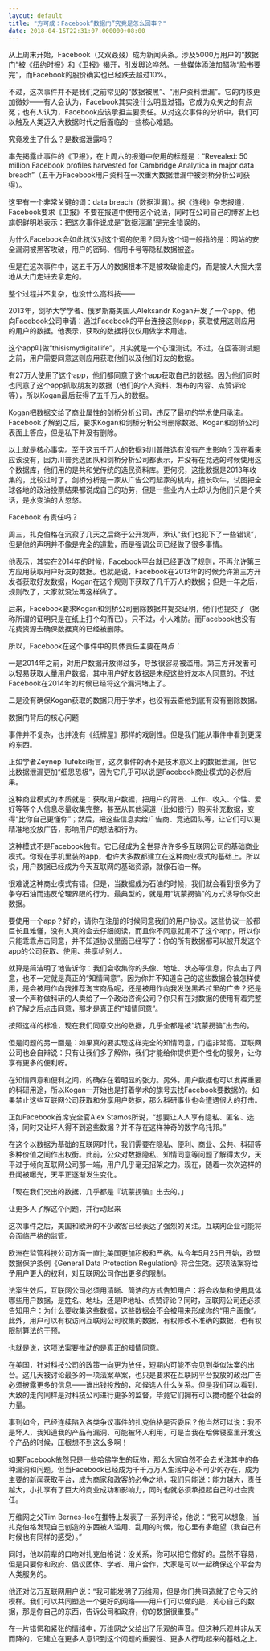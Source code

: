 ```yaml
---
layout: default
title: "方可成：Facebook“数据门”究竟是怎么回事？"
date: 2018-04-15T22:31:07.000000+08:00
---
```


从上周末开始，Facebook（又双叒叕）成为新闻头条。涉及5000万用户的“数据门”被《纽约时报》和《卫报》揭开，引发舆论哗然。一些媒体添油加醋称“脸书要完”，而Facebook的股价确实也已经跌去超过10%。

不过，这次事件并不是我们之前常见的“数据被黑”、“用户资料泄漏”。它的内核更加微妙——有人会认为，Facebook其实没什么明显过错，它成为众矢之的有点冤；也有人认为，Facebook应该承担主要责任。从对这次事件的分析中，我们可以触及人类迈入大数据时代之后面临的一些核心难题。

究竟发生了什么？是数据泄露吗？

率先揭露此事件的《卫报》，在上周六的报道中使用的标题是：“Revealed: 50 million Facebook profiles harvested for Cambridge Analytica in major data breach”（五千万Facebook用户资料在一次重大数据泄漏中被剑桥分析公司获得）。

这里有一个非常关键的词：data breach（数据泄漏）。据《连线》杂志报道，Facebook要求《卫报》不要在报道中使用这个说法，同时在公司自己的博客上也旗帜鲜明地表示：把这次事件说成是“数据泄漏”是完全错误的。

为什么Facebook会如此抗议对这个词的使用？因为这个词一般指的是：网站的安全漏洞被黑客攻破，用户的密码、信用卡号等隐私数据被盗。

但是在这次事件中，这五千万人的数据根本不是被攻破偷走的，而是被人大摇大摆地从大门走进去拿走的。

整个过程并不复杂，也没什么高科技——

2013年，剑桥大学学者、俄罗斯裔美国人Aleksandr Kogan开发了一个app。他向Facebook公司申请：通过Facebook的平台连接这则app，获取使用这则应用的用户的数据。他表示，获取的数据将仅仅用做学术用途。

这个app叫做“thisismydigitallife”，其实就是一个心理测试。不过，在回答测试题之前，用户需要同意这则应用获取他们以及他们好友的数据。

有27万人使用了这个app，他们都同意了这个app获取自己的数据。因为他们同时也同意了这个app抓取朋友的数据（他们的个人资料、发布的内容、点赞评论等），所以Kogan最后获得了五千万人的数据。

Kogan把数据交给了商业属性的剑桥分析公司，违反了最初的学术使用承诺。Facebook了解到之后，要求Kogan和剑桥分析公司删除数据。Kogan和剑桥公司表面上答应，但是私下并没有删除。

以上就是核心事实。至于这五千万人的数据对川普胜选有没有产生影响？现在看来应该没有，因为川普竞选团队和剑桥分析公司都表示，并没有在竞选的时候使用这个数据库，他们用的是共和党传统的选民资料库。更何况，这批数据是2013年收集的，比较过时了。剑桥分析是一家从广告公司起家的机构，擅长吹牛，试图把全球各地的政治投票结果都说成自己的功劳，但是一些业内人士却认为他们只是个笑话，是水变油的大忽悠。

Facebook 有责任吗？

周三，扎克伯格在沉寂了几天之后终于公开发声，承认“我们也犯下了一些错误”，但是他的声明并不像是完全的道歉，而是强调公司已经做了很多事情。

他表示，其实在2014年的时候，Facebook平台就已经更改了规则，不再允许第三方应用获取用户好友的数据。也就是说，Facebook在2013年的时候允许第三方开发者获取好友数据，Kogan在这个规则下获取了几千万人的数据；但是一年之后，规则改了，大家就没法再这样做了。

后来，Facebook要求Kogan和剑桥公司删除数据并提交证明，他们也提交了（据称所谓的证明只是在纸上打个勾而已）。只不过，小人难防。而Facebook也没有花费资源去确保数据真的已经被删除。

所以，Facebook在这个事件中的具体责任主要在两点：

一是2014年之前，对用户数据开放得过多，导致很容易被滥用。第三方开发者可以轻易获取大量用户数据，其中用户好友数据是未经这些好友本人同意的。不过Facebook在2014年的时候已经将这个漏洞堵上了。

二是没有确保Kogan获取的数据只用于学术，也没有去查他到底有没有删除数据。

数据门背后的核心问题

事件并不复杂，也并没有《纸牌屋》那样的戏剧性。但是我们能从事件中看到更深的东西。

正如学者Zeynep Tufekci所言，这次事件的确不是技术意义上的数据泄漏，但它比数据泄漏更加“细思恐极”，因为它几乎可以说是Facebook商业模式的必然后果。

这种商业模式的本质就是：获取用户数据，把用户的背景、工作、收入、个性、爱好等等个人信息尽量收集完整，甚至从其他渠道（比如银行）购买补充数据，变得“比你自己更懂你”；然后，把这些信息卖给广告商、竞选团队等，让它们可以更精准地投放广告，影响用户的想法和行为。

这种模式不是Facebook独有。它已经成为全世界许许多多互联网公司的基础商业模式。你现在手机里装的app，也许大多数都建立在这种商业模式的基础上。所以说，用户数据已经成为今天互联网的基础资源，就像石油一样。

很难说这种商业模式有错。但是，当数据成为石油的时候，我们就会看到很多为了争夺石油而违反伦理界限的行为。最典型的，就是用“坑蒙拐骗”的方式诱导你交出数据。

要使用一个app？好的，请你在注册的时候同意我们的用户协议。这些协议一般都巨长且难懂，没有人真的会去仔细阅读，而且你不同意就用不了这个app，所以你只能乖乖点击同意，并不知道协议里面已经写了：你的所有数据都可以被开发这个app的公司获取、使用、共享给别人。

就算是简洁明了地告诉你：我们会收集你的头像、地址、状态等信息，你点击了同意，也不一定就是真正的“知情同意”。因为你并不知道自己的这些数据会被怎样使用，是会被用作向我推荐淘宝商品呢，还是被用作向我发送黑希拉里的广告？还是被一个声称做科研的人卖给了一个政治咨询公司？你只有在对数据的使用有着完整的了解之后点击同意，那才是真正的“知情同意”。

按照这样的标准，现在我们同意交出的数据，几乎全都是被“坑蒙拐骗”出去的。

但是问题的另一面是：如果真的要实现这样完全的知情同意，门槛非常高。互联网公司也会自辩说：只有让我们多了解你，我们才能给你提供更个性化的服务，让你享有更多的便利呀。

在知情同意和便利之间，的确存在着明显的张力。另外，用户数据也可以发挥重要的科研用途，所以Kogan一开始也是打着学术的旗号去找Facebook要数据的。如果禁止这些互联网公司获取和分享用户数据，那么科研事业也会遭遇很大的打击。

正如Facebook首席安全官Alex Stamos所说，“想要让人人享有隐私、匿名、选择，同时又让坏人得不到这些数据？并不存在这样神奇的数字乌托邦。”

在这个以数据为基础的互联网时代，我们需要在隐私、便利、商业、公共、科研等多种价值之间作出权衡。此前，公众对数据隐私、知情同意等问题了解得太少，天平过于倾向互联网公司那一端，用户几乎毫无招架之力。现在，随着一次次这样的丑闻被曝光，天平正逐渐发生变化。

「现在我们交出的数据，几乎都是『坑蒙拐骗』出去的。」


让更多人了解这个问题，并行动起来

这次事件之后，美国和欧洲的不少政客已经表达了强烈的关注。互联网企业可能将会面临严格的监管。

欧洲在监管科技公司方面一直比美国更加积极和严格。从今年5月25日开始，欧盟数据保护条例《General Data Protection Regulation》将会生效。这项法案将给予用户更大的权利，对互联网公司作出更多的限制。

法案生效后，互联网公司必须用清晰、简洁的方式告知用户：将会收集和使用具体哪些用户数据，是姓名、地址，还是IP地址、点赞评论？同时，互联网公司还必须告知用户：为什么要收集这些数据，这些数据会不会被用来形成你的“用户画像”。此外，用户可以有权访问互联网公司收集的数据，有权修改不准确的数据，也有权限制算法的干预。

也就是说，这项法案要推动的是真正的知情同意。

在美国，针对科技公司的政策一向更为放任，短期内可能不会见到类似法案的出台。这几天被讨论最多的一项法案草案，也只是要求在互联网平台投放的政治广告必须披露更多的信息——谁出钱投放的，和候选人什么关系。但是我们可以看到，大致的走向同样是对科技公司进行更多的监督，毕竟它们拥有可以搅动整个社会的力量。

事到如今，已经连续陷入各类争议事件的扎克伯格是否委屈？他当然可以说：我不是坏人，我知道我的产品有漏洞、可能被坏人利用，可是当我在哈佛寝室里开发这个产品的时候，压根想不到这么多啊！

如果Facebook依然只是一些哈佛学生的玩物，那么大家自然不会去关注其中的各种漏洞和问题。但当Facebook已经成为千千万万人生活中必不可少的存在，成为主要的新闻获取平台，成为商家和政客的必争之地，我们只能说：能力越大，责任越大，小扎享有了巨大的商业成功和影响力，同时也就必须承担起自己的社会责任。

万维网之父Tim Bernes-lee在推特上发表了一系列评论，他说：“我可以想象，当扎克伯格发现自己创造的东西被人滥用、乱用的时候，他心里有多绝望（我自己有时候也有同样的感受）。”

同时，他以前辈的口吻对扎克伯格说：没关系，你可以把它修好的。虽然不容易，但是只要你和政府、倡议团体、学者、用户合作，大家是可以一起确保这个平台为人类服务的。

他还对亿万互联网用户说：“我可能发明了万维网，但是你们共同造就了它今天的模样。我们可以共同塑造一个更好的网络——用户们可以做的是，关心自己的数据，那是你自己的东西，告诉公司和政府，你的数据很重要。”

在一片错愕和紧张的情绪中，万维网之父给出了乐观的声音。但这种乐观并非从天而降的，它建立在更多人意识到这个问题的重要性、更多人行动起来的基础之上。

